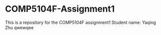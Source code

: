 # COMP5104F-Assignment1
This is a repository for the COMP5104F assignment1 
Student name: Yaqing Zhu
qwewqee
